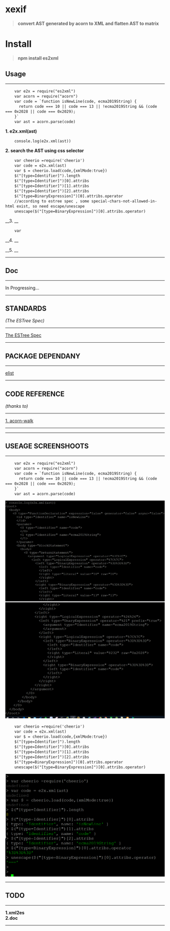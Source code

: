 # xexif
>__convert AST generated by acorn to XML and flatten AST to matrix__

# Install

>__npm install es2xml__


## Usage
-------------------------------------------------------

        var e2x = require("es2xml")
        var acorn = require("acorn")
        var code = `function isNewLine(code, ecma2019String) {
          return code === 10 || code === 13 || !ecma2019String && (code === 0x2028 || code === 0x2029);
        }`
        var ast = acorn.parse(code)
        
__1. e2x.xml(ast)__  

        console.log(e2x.xml(ast)) 
__2. search the AST using css selector__

        var cheerio =require('cheerio')
        var code = e2x.xml(ast)
        var $ = cheerio.load(code,{xmlMode:true})
        $("[type=Identifier]").length
        $("[type=Identifier]")[0].attribs
        $("[type=Identifier]")[1].attribs
        $("[type=Identifier]")[2].attribs
        $("[type=BinaryExpression]")[0].attribs.operator
        //according to estree spec , some special-chars-not-allowed-in-html exist, so need escape/unescape
        unescape($("[type=BinaryExpression]")[0].attribs.operator)
__3. __

        var 
__4. __  

        
__5. __

        
-------------------------------------------------------

## Doc 
-------------------------------------------------------

In Progressing...
        

        

-------------------------------------------------------


## STANDARDS

_(The ESTree Spec)_

---------------------------------------------------------------------------------------
[The ESTree Spec](https://github.com/estree/estree)  

---------------------------------------------------------------------------------------

## PACKAGE DEPENDANY

---------------------------------------------------------
[elist](https://www.npmjs.com/package/elist)

----------------------------------------------------------

## CODE REFERENCE
_(thanks to)_

------------------------------------------------------------------
[1. acorn-walk](https://github.com/acornjs/acorn/tree/master/acorn-walk)  

--------------------------------------------------------------------


----------------------------------------


## USEAGE SCREENSHOOTS

----------------------------------------------

        var e2x = require("es2xml")
        var acorn = require("acorn")
        var code = `function isNewLine(code, ecma2019String) {
          return code === 10 || code === 13 || !ecma2019String && (code === 0x2028 || code === 0x2029);
        }`
        var ast = acorn.parse(code)
       

![](/Images/e2x.xml.0.PNG)
![](/Images/e2x.xml.1.PNG)

        var cheerio =require('cheerio')
        var code = e2x.xml(ast)
        var $ = cheerio.load(code,{xmlMode:true})
        $("[type=Identifier]").length
        $("[type=Identifier]")[0].attribs
        $("[type=Identifier]")[1].attribs
        $("[type=Identifier]")[2].attribs
        $("[type=BinaryExpression]")[0].attribs.operator
        unescape($("[type=BinaryExpression]")[0].attribs.operator)
        
        
        
![](/Images/cheerio.0.png)  

        



----------------------------------------------


## TODO
-----------------------------------------------
__1.xml2es__<br>
__2.doc__<br>

-----------------------------------------------

